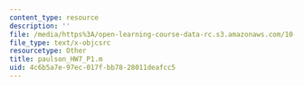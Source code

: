 ```yaml
---
content_type: resource
description: ''
file: /media/https%3A/open-learning-course-data-rc.s3.amazonaws.com/10-34-numerical-methods-applied-to-chemical-engineering-fall-2015/4c6b5a7e97ec017fbb7828011deafcc5_paulson_HW7_P1.m
file_type: text/x-objcsrc
resourcetype: Other
title: paulson_HW7_P1.m
uid: 4c6b5a7e-97ec-017f-bb78-28011deafcc5
---
```

